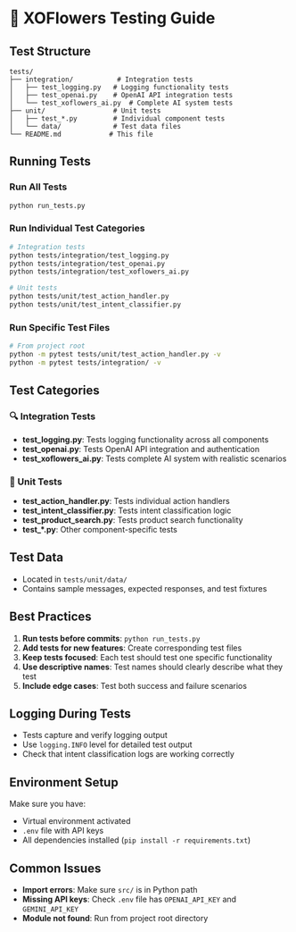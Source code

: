# 🧪 XOFlowers Testing Guide

## Test Structure

```
tests/
├── integration/           # Integration tests
│   ├── test_logging.py   # Logging functionality tests
│   ├── test_openai.py    # OpenAI API integration tests
│   └── test_xoflowers_ai.py  # Complete AI system tests
├── unit/                 # Unit tests
│   ├── test_*.py         # Individual component tests
│   └── data/             # Test data files
└── README.md            # This file
```

## Running Tests

### Run All Tests
```bash
python run_tests.py
```

### Run Individual Test Categories
```bash
# Integration tests
python tests/integration/test_logging.py
python tests/integration/test_openai.py
python tests/integration/test_xoflowers_ai.py

# Unit tests
python tests/unit/test_action_handler.py
python tests/unit/test_intent_classifier.py
```

### Run Specific Test Files
```bash
# From project root
python -m pytest tests/unit/test_action_handler.py -v
python -m pytest tests/integration/ -v
```

## Test Categories

### 🔍 Integration Tests
- **test_logging.py**: Tests logging functionality across all components
- **test_openai.py**: Tests OpenAI API integration and authentication
- **test_xoflowers_ai.py**: Tests complete AI system with realistic scenarios

### 🧩 Unit Tests
- **test_action_handler.py**: Tests individual action handlers
- **test_intent_classifier.py**: Tests intent classification logic
- **test_product_search.py**: Tests product search functionality
- **test_*.py**: Other component-specific tests

## Test Data
- Located in `tests/unit/data/`
- Contains sample messages, expected responses, and test fixtures

## Best Practices

1. **Run tests before commits**: `python run_tests.py`
2. **Add tests for new features**: Create corresponding test files
3. **Keep tests focused**: Each test should test one specific functionality
4. **Use descriptive names**: Test names should clearly describe what they test
5. **Include edge cases**: Test both success and failure scenarios

## Logging During Tests
- Tests capture and verify logging output
- Use `logging.INFO` level for detailed test output
- Check that intent classification logs are working correctly

## Environment Setup
Make sure you have:
- Virtual environment activated
- `.env` file with API keys
- All dependencies installed (`pip install -r requirements.txt`)

## Common Issues
- **Import errors**: Make sure `src/` is in Python path
- **Missing API keys**: Check `.env` file has `OPENAI_API_KEY` and `GEMINI_API_KEY`
- **Module not found**: Run from project root directory
